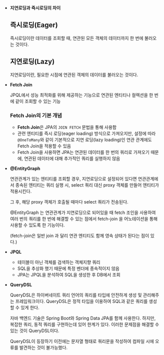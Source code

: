 - **지연로딩과 즉시로딩의 차이**
    
    ## 즉시로딩(Eager)
    
    즉시로딩이란 데이터를 조회할 때, 연관된 모든 객체의 데이터까지 한 번에 불러오는 것이다.
    
    ## 지연로딩(Lazy)
    
    지연로딩이란, 필요한 시점에 연관된 객체의 데이터를 불러오는 것이다.
    
- **Fetch Join**
    
    JPQL에서 성능 최적화를 위해 제공하는 기능으로 연관된 엔티티나 컬렉션을 한 번에 같이 조회할 수 있는 기능
    
    ### Fetch Join의 기본 개념
    
    - **Fetch Join**은 JPA의 `JOIN FETCH` 문법을 통해 사용함
    - 관련 엔티티를 즉시 로딩(eager loading) 방식으로 가져오지만, 설정에 따라 `@OneToMany`와 같이 기본적으로 지연 로딩(lazy loading)인 연관 관계에도 Fetch Join을 적용할 수 있음
    - Fetch Join을 사용하면 JPA는 연관된 데이터를 한 번의 쿼리로 가져오기 때문에, 연관된 데이터에 대해 추가적인 쿼리를 실행하지 않음
    
- **@EntityGraph**
    
    연관관계가 있는 엔티티를 조회할 경우, 지연로딩으로 설정되어 있다면 연관관계에서 종속된 엔티티는 쿼리 실행 시, select 쿼리 대신 proxy 객체를 만들어 엔티티가 적용시킨다.
    
    그 후, 해당 proxy 객체가 호출될 때마다 select 쿼리가 전송된다.
    
    @EntityGraph 는 연관관계가 지연로딩으로 되어있을 때 fetch 조인을 사용하여 여러 번의 쿼리를 한 번에 해결할 수 있는 점에서 fetch-join 을 어노테이션을 통해 사용할 수 있도록 한 기능이다.
    
    (fetch-join은 일반 join 과 달리 연관 엔티티도 함께 영속 상태가 된다는 점이 있다.)
    
- **JPQL**
    - 테이블이 아닌 객체를 검색하는 객체지향 쿼리
    - SQL을 추상화 했기 때문에 특정 벤더에 종속적이지 않음
    - JPA는 JPQL을 분석하여 SQL을 생성한 후 DB에서 조회
- **QueryDSL**
    
    QueryDSL은 하이버네이트 쿼리 언어의 쿼리를 타입에 안전하게 생성 및 관리해주는 프레임워크이다. QueryDSL은 정적 타입을 이용하여 SQL과 같은 쿼리를 생성할 수 있게 한다. 
    
    자바 백엔드 기술은 Spring Boot와 Spring Data JPA를 함께 사용한다. 하지만, 복잡한 쿼리, 동적 쿼리를 구현하는데 있어 한계가 있다. 이러한 문제점을 해결할 수 있는 것이 QueryDSL이다. 
    
    QueryDSL이 등장하기 이전에는 문자열 형태로 쿼리문을 작성하여 컴파일 시에 오류를 발견하는 것이 불가능했다.